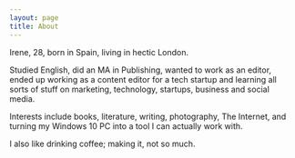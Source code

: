 ```yaml
---
layout: page
title: About
---
```


Irene, 28, born in Spain, living in hectic London.

Studied English, did an MA in Publishing, wanted to work as an editor, ended up
working as a content editor for a tech startup and learning all sorts of stuff
on marketing, technology, startups, business and social media.

Interests include books, literature, writing, photography, The Internet, and
turning my Windows 10 PC into a tool I can actually work with.

I also like drinking coffee; making it, not so much.
